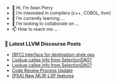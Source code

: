 - 👋 Hi, I’m Sean Perry
- 👀 I’m interested in compilers (c++, COBOL, llvm)
- 🌱 I’m currently learning ...
- 💞️ I’m looking to collaborate on ...
- 📫 How to reach me ...

<!---
s66perry/s66perry is a ✨ special ✨ repository because its `README.md` (this file) appears on your GitHub profile.
You can click the Preview link to take a look at your changes.
--->
### 📕 Latest LLVM Discourse Posts

<!-- DISCOURSE-LLVM:START -->
- [[RFC] Interface for destination-style ops](https://discourse.llvm.org/t/rfc-interface-for-destination-style-ops/64056?page=2#post_26)
- [Lookup callee info from SelectionDAG?](https://discourse.llvm.org/t/lookup-callee-info-from-selectiondag/64049#post_4)
- [Lookup callee info from SelectionDAG?](https://discourse.llvm.org/t/lookup-callee-info-from-selectiondag/64049#post_3)
- [Code Review Process Update](https://discourse.llvm.org/t/code-review-process-update/63964?page=4#post_63)
- [[PSA] New MLIR-LSP features](https://discourse.llvm.org/t/psa-new-mlir-lsp-features/64017#post_9)
<!-- DISCOURSE-LLVM:END -->
